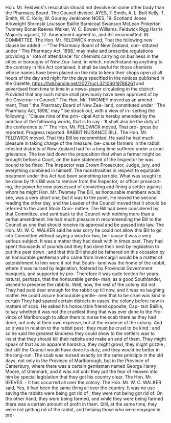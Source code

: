 Hon. Mr. Feldwick's resolution should not devolve on some other body than the Pharmacy Board. The Council divided. AYES, 7. Smith, A. L. Bolt Kelly, T. Smith, W. C. Kelly, W. Gourley Jenkinson NOES, 19. Scotland Jones Arkwright Shrimski Louisson Baillie Barnicoat Swanson McLean Pinkerton Twomey Bonar Reeves Walker, W. C. Bowen Williams. Feldwick Rigg Harris Majority against, 12. Amendment agreed to, and Bill recommitted. IN COMMITTEE. The Hon. Mr. FELDWICK moved, That the following new clause be added : - "The Pharmacy Board of New Zealand, con- stituted under ' The Pharmacy Act, 1898,' may make and prescribe regulations providing a ' rota of attendance' for chemists carrying on business in the cities or boroughs of New Zea- land, in which, notwithstanding anything to the contrary in this Act contained, it shall be lawful for those chemists whose names have been placed on the rota to keep their shops open at all hours of the day and night for the days specified in the notices published in the Gazette, https://hdl.handle.net/2027/uc1.32106019788261 and advertised from time to time in a news- paper circulating in the district: Provided that any such notice shall previously have been approved of by the Governor in Council." The Hon. Mr. TWOMEY moved as an amend- ment, That " the Pharmacy Board of New Zea- land, constituted under ' The Pharmacy Act, 1898,' may " be struck out, with a view of in- serting the following : "Clause nine of the prin- cipal Act is hereby amended by the addition of the following words, that is to say : 'It shall also be the duty of the conference to."" The Hon. Mr. FELDWICK moved, That pro- gress be reported. Progress reported. RABBIT NUISANCE BILL. The Hon. Mr. FELDWICK moved, That this Bill be recommitted. He said he had much pleasure in taking charge of the measure, be- cause farmers in the rabbit infested districts of New Zealand had for a long time suffered under a cruel grievance. The law laid down the proposition that when a farmer might be brought before a Court, on the bare statement of the Inspector he was bound to be fined. The Inspector was Crown Prosecutor, Judge, jury, and everything combined in himself. The monstrosities in respect to equitable treatment under this Act had been something terrible. What was sought to be done by this Bill was to remove from the Inspector, or officer prosecut- ing, the power he now possessed of convicting and fining a settler against whom he might Hon. Mr. Twomey The Bill, as honourable members would see, was a very short one, but it was to the point. He moved the second reading the other day, and the Leader of the Council moved that it should be referred to the Joint Stock Com- mittee. The Bill had been considered by that Committee, and sent back to the Council with nothing more than a verbal amendment. He had much pleasure in recommending the Bill to the Council as one that should receive its approval and be passed into law. The Hon. Mr. W. C. WALKER said he was sorry he could not allow this Bill to go into Committee without saying a word or two, be- cause it was a very serious subject. It was a matter they had dealt with in times past. They had spent thousands of pounds and they had done their best by legislation to put this pest down ; and that this Bill should be fathered on this occasion by an honourable gentleman who came from Invercargill would be a matter of astonishment to him were it not that South- land was the home of the rabbit, where it was nursed by legislation, fostered by Provincial Government banquets, and supported by pro- Therefore it was quite tection for years. natural, perhaps, that the honourable gentle- man, as a good Southlander, wished to preserve the rabbits. Well, now, the rest of the colony did not. They had paid dear enough for the rabbit up till now, and it was no laughing matter. He could assure honourable gentle- men that to be cruel was kind in certain They had spared certain districts in cases. the colony before now in matters of scab. He asked his honourable friend opposite, Cap- tain Baillie, to say whether it was not the cruellest thing that was ever done to the Pro- vince of Marlborough to allow them to nurse the scab there as they had done, not only at their own expense, but at the expense of the colony. And so it was in relation to the rabbit pest : they must be cruel to be kind ; and so he said the greatest kindness they could show to the settlers was to insist that they should kill their rabbits and make an end of them. They might speak of that as an apparent hardship, they might growl, they might grizzle ; but still the Council would have done its duty, and they would be better in the long-run. The scab was nursed exactly on the same principle in the old days, not only in the Province of Marlborough, but in the Province of Canterbury, where there was a certain gentleman named George Henry Moore, of Glenmark, and it was not until they put the fear of Heaven into him by special legislation that they got his country clear. The Hon. Mr. REEVES .- It has occurred all over the colony. The Hon. Mr. W. C. WALKER said, Yes, it had been the same thing all over the country. It was no use saving the rabbits were being got rid of ; they were not being got rid of. On the other hand, they were being farmed, and while they were being farmed there was a certain amount of profit in them. Still, at the same time, they were not getting rid of the rabbit, and helping those who were engaged in pro- 